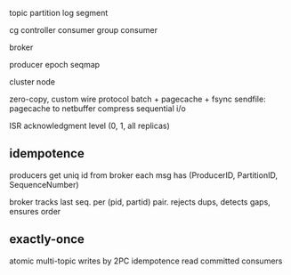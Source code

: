 ---
---
topic 
partition 
log segment 

cg controller
consumer group
consumer 

broker 

producer 
epoch 
seqmap

cluster 
node 


zero-copy, custom wire protocol
batch + pagecache + fsync
sendfile: pagecache to netbuffer
compress
sequential i/o

ISR
acknowledgment level (0, 1, all replicas)

## idempotence
producers get uniq id from broker
each msg has (ProducerID, PartitionID, SequenceNumber)

broker tracks last seq. per (pid, partid) pair.
rejects dups, detects gaps, ensures order

## exactly-once
atomic multi-topic writes by 2PC
idempotence
read committed consumers

